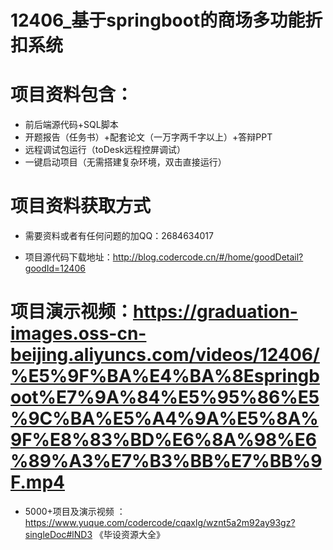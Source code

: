 
#   12406_基于springboot的商场多功能折扣系统

#   项目资料包含：
*    前后端源代码+SQL脚本
*    开题报告（任务书）+配套论文（一万字两千字以上）+答辩PPT
*   远程调试包运行（toDesk远程控屏调试）
*   一键启动项目（无需搭建复杂环境，双击直接运行）


#   项目资料获取方式
*   需要资料或者有任何问题的加QQ：2684634017

*   项目源代码下载地址：http://blog.codercode.cn/#/home/goodDetail?goodId=12406

#  项目演示视频：https://graduation-images.oss-cn-beijing.aliyuncs.com/videos/12406/%E5%9F%BA%E4%BA%8Espringboot%E7%9A%84%E5%95%86%E5%9C%BA%E5%A4%9A%E5%8A%9F%E8%83%BD%E6%8A%98%E6%89%A3%E7%B3%BB%E7%BB%9F.mp4

*  5000+项目及演示视频 ：https://www.yuque.com/codercode/cqaxlg/wznt5a2m92ay93gz?singleDoc#lND3 《毕设资源大全》
